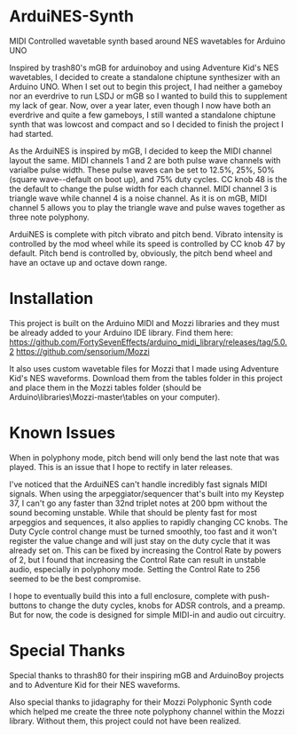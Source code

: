 # ArduiNES-Synth
MIDI Controlled wavetable synth based around NES wavetables for Arduino UNO

  Inspired by trash80's mGB for arduinoboy and using Adventure Kid's NES wavetables, I decided to create a standalone
chiptune synthesizer with an Arduino UNO. When I set out to begin this project, I had neither a gameboy nor an everdrive
to run LSDJ or mGB so I wanted to build this to supplement my lack of gear. Now, over a year later, even though I now
have both an everdrive and quite a few gameboys, I still wanted a standalone chiptune synth that was lowcost and compact
and so I decided to finish the project I had started.

  As the ArduiNES is inspired by mGB, I decided to keep the MIDI channel layout the same. MIDI channels 1 and 2 are both 
pulse wave channels with varialbe pulse width. These pulse waves can be set to 12.5%, 25%, 50% (square wave--default on
boot up), and 75% duty cycles. CC knob 48 is the the default to change the pulse width for each channel. MIDI channel 3
is triangle wave while channel 4 is a noise channel. As it is on mGB, MIDI channel 5 allows you to play the triangle wave
and pulse waves together as three note polyphony.

  ArduiNES is complete with pitch vibrato and pitch bend. Vibrato intensity is controlled by the mod wheel while its speed
is controlled by CC knob 47 by default. Pitch bend is controlled by, obviously, the pitch bend wheel and have an octave up
and octave down range. 

# Installation
  This project is built on the Arduino MIDI and Mozzi libraries and they must be already added to your Arduino IDE library. 
Find them here:
      https://github.com/FortySevenEffects/arduino_midi_library/releases/tag/5.0.2
      https://github.com/sensorium/Mozzi
  
  It also uses custom wavetable files for Mozzi that I made using Adventure Kid's NES waveforms. Download them from the
tables folder in this project and place them in the Mozzi tables folder (should be Arduino\libraries\Mozzi-master\tables
on your computer).

# Known Issues
  When in polyphony mode, pitch bend will only bend the last note that was played. This is an issue that I hope to rectify
in later releases.

  I've noticed that the ArduiNES can't handle incredibly fast signals MIDI signals. When using the arpeggiator/sequencer
that's built into my Keystep 37, I can't go any faster than 32nd triplet notes at 200 bpm without the sound becoming unstable.
While that should be plenty fast for most arpeggios and sequences, it also applies to rapidly changing CC knobs. The Duty
Cycle control change must be turned smoothly, too fast and it won't register the value change and will just stay on the duty
cycle that it was already set on. This can be fixed by increasing the Control Rate by powers of 2, but I found that increasing
the Control Rate can result in unstable audio, especially in polyphony mode. Setting the Control Rate to 256 seemed to be the
best compromise.

  I hope to eventually build this into a full enclosure, complete with push-buttons to change the duty cycles, knobs for
ADSR controls, and a preamp. But for now, the code is designed for simple MIDI-in and audio out circuitry.

# Special Thanks
Special thanks to thrash80 for their inspiring mGB and ArduinoBoy projects and to Adventure Kid for their NES waveforms.

Also special thanks to jidagraphy for their Mozzi Polyphonic Synth code which helped me create the three note polyphony
channel within the Mozzi library. Without them, this project could not have been realized.
